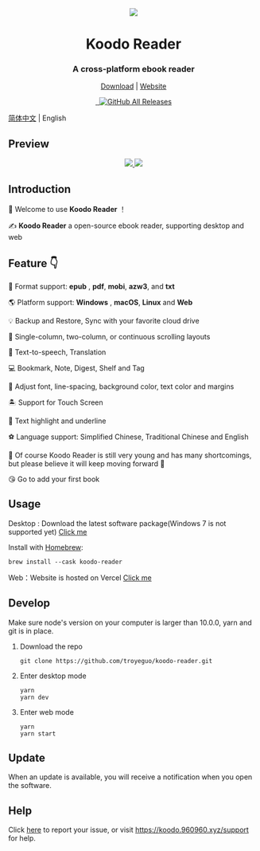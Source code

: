 <div align="center" width="128px" height="128px">
<img src="https://i.loli.net/2020/04/26/wrO8EPokvUQWaf5.png" />
</div>

<h1 align="center">
  Koodo Reader
</h1>
<h3 align="center">
  A cross-platform ebook reader
</h3>
<div align="center">

[Download](https://koodo.960960.xyz/download) | [Website](https://koodo.960960.xyz)

</div>

<div align="center">
  <a href="https://github.com/troyeguo/koodo-reader/releases/latest">
    <img src="https://img.shields.io/github/release/troyeguo/koodo-reader.svg?style=flat-square" alt="">
  </a>

  <a href="https://github.com/troyeguo/koodo-reader/blob/master/LICENSE">
    <img src="https://img.shields.io/github/license/troyeguo/koodo-reader.svg?style=flat-square" alt="">
  </a>

  <a href="https://github.com/troyeguo/koodo-reader/releases/latest">
    <img alt="GitHub All Releases" src="https://img.shields.io/github/downloads/troyeguo/koodo-reader/total.svg?color=%2312b886&style=flat-square">
  </a>
</div>

<div>

[简体中文](https://github.com/troyeguo/koodo-reader/blob/master/README.md) | English

</div>

## Preview

<div align="center">
  <a href="https://github.com/troyeguo/koodo-reader/releases/latest">
    <img src="https://i.loli.net/2020/07/18/5NhQZfxXRs8VO7c.png" >
  </a>
  <a href="https://github.com/troyeguo/koodo-reader/releases/latest">
    <img src="https://i.loli.net/2020/07/18/QHGNJStXsiLTvf3.png" >
  </a>
  <br/>
</div>

## Introduction

👏 Welcome to use **Koodo Reader** ！

✍️ **Koodo Reader** a open-source ebook reader, supporting desktop and web

## Feature 👇

🌈 Format support: **epub** , **pdf**, **mobi**, **azw3**, and **txt**

🌎 Platform support: **Windows** , **macOS**, **Linux** and **Web**

💡 Backup and Restore, Sync with your favorite cloud drive

📝 Single-column, two-column, or continuous scrolling layouts

🚩 Text-to-speech, Translation

💻 Bookmark, Note, Digest, Shelf and Tag

🎯 Adjust font, line-spacing, background color, text color and margins

🏝 Support for Touch Screen

🚀 Text highlight and underline

⚽ Language support: Simplified Chinese, Traditional Chinese and English

🌱 Of course Koodo Reader is still very young and has many shortcomings, but please believe it will keep moving forward 🏃

😘 Go to add your first book

## Usage

Desktop : Download the latest software package(Windows 7 is not supported yet) [Click me](https://koodo.960960.xyz/download)

Install with [Homebrew](https://brew.sh/):

```shell
brew install --cask koodo-reader
```

Web：Website is hosted on Vercel [Click me](https://reader.960960.xyz)

## Develop

Make sure node's version on your computer is larger than 10.0.0, yarn and git is in place.

1. Download the repo

   ```
   git clone https://github.com/troyeguo/koodo-reader.git
   ```

2. Enter desktop mode

   ```
   yarn
   yarn dev
   ```

3. Enter web mode

   ```
   yarn
   yarn start
   ```

## Update

When an update is available, you will receive a notification when you open the software.

## Help

Click [here](https://github.com/troyeguo/koodo-reader/issues) to report your issue, or visit https://koodo.960960.xyz/support for help.
